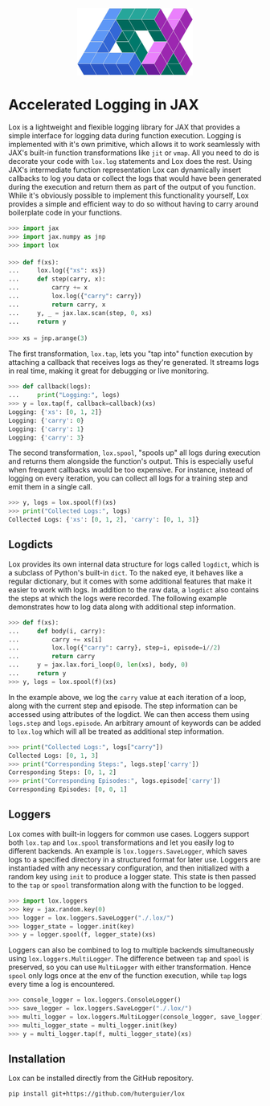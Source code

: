 <div align="center">
    <img src="https://github.com/huterguier/lox/blob/main/docs/_static/lox.png" width="230">
</div>

# Accelerated Logging in JAX

Lox is a lightweight and flexible logging library for JAX that provides a simple interface for logging data during function execution.
Logging is implemented with it's own primitive, which allows it to work seamlessly with JAX's built-in function transformations like `jit` or `vmap`.
All you need to do is decorate your code with `lox.log` statements and Lox does the rest.
Using JAX's intermediate function representation Lox can dynamically insert callbacks to log you data or collect the logs that would have been generated during the execution and return them as part of the output of you function.
While it's obviously possible to implement this functionality yourself, Lox provides a simple and efficient way to do so without having to carry around boilerplate code in your functions.

```python
>>> import jax
>>> import jax.numpy as jnp
>>> import lox

>>> def f(xs):
...     lox.log({"xs": xs})
...     def step(carry, x):
...         carry += x
...         lox.log({"carry": carry})
...         return carry, x
...     y, _ = jax.lax.scan(step, 0, xs)
...     return y

>>> xs = jnp.arange(3)
```
The first transformation, `lox.tap`, lets you "tap into" function execution by attaching a callback that receives logs as they're generated. It streams logs in real time, making it great for debugging or live monitoring.

```python
>>> def callback(logs):
...     print("Logging:", logs)
>>> y = lox.tap(f, callback=callback)(xs)
Logging: {'xs': [0, 1, 2]}
Logging: {'carry': 0}
Logging: {'carry': 1}
Logging: {'carry': 3}
```

The second transformation, `lox.spool`, "spools up" all logs during execution and returns them alongside the function's output. 
This is especially useful when frequent callbacks would be too expensive. 
For instance, instead of logging on every iteration, you can collect all logs for a training step and emit them in a single call.
```python
>>> y, logs = lox.spool(f)(xs)
>>> print("Collected Logs:", logs)
Collected Logs: {'xs': [0, 1, 2], 'carry': [0, 1, 3]}
```

## Logdicts

Lox provides its own internal data structure for logs called `logdict`, which is a subclass of Python's built-in `dict`.
To the naked eye, it behaves like a regular dictionary, but it comes with some additional features that make it easier to work with logs.
In addition to the raw data, a `logdict` also contains the steps at which the logs were recorded.
The following example demonstrates how to log data along with additional step information.

```python
>>> def f(xs):
...     def body(i, carry):
...         carry += xs[i]
...         lox.log({"carry": carry}, step=i, episode=i//2)
...         return carry
...     y = jax.lax.fori_loop(0, len(xs), body, 0)
...     return y
>>> y, logs = lox.spool(f)(xs)
```

In the example above, we log the `carry` value at each iteration of a loop, along with the current step and episode.
The step information can be accessed using attributes of the logdict.
We can then access them using `logs.step` and `logs.episode`.
An arbitrary amount of keywords can be added to `lox.log` which will all be treated as additional step information.

```python
>>> print("Collected Logs:", logs["carry"])
Collected Logs: [0, 1, 3]
>>> print("Corresponding Steps:", logs.step['carry'])
Corresponding Steps: [0, 1, 2]
>>> print("Corresponding Episodes:", logs.episode['carry'])
Corresponding Episodes: [0, 0, 1]
```



## Loggers

Lox comes with built-in loggers for common use cases.
Loggers support both `lox.tap` and `lox.spool` transformations and let you easily log to different backends.
An example is `lox.loggers.SaveLogger`, which saves logs to a specified directory in a structured format for later use. Loggers are instantiaded with any necessary configuration, and then initialized with a random key using `init` to produce a logger state. This state is then passed to the `tap` or `spool` transformation along with the function to be logged.

```python
>>> import lox.loggers
>>> key = jax.random.key(0)
>>> logger = lox.loggers.SaveLogger("./.lox/")
>>> logger_state = logger.init(key)
>>> y = logger.spool(f, logger_state)(xs)
```

Loggers can also be combined to log to multiple backends simultaneously using `lox.loggers.MultiLogger`. The difference between `tap` and `spool` is preserved, so you can use `MultiLogger` with either transformation. Hence `spool` only logs once at the env of the function execution, while `tap` logs every time a log is encountered.

```python
>>> console_logger = lox.loggers.ConsoleLogger()
>>> save_logger = lox.loggers.SaveLogger("./.lox/")
>>> multi_logger = lox.loggers.MultiLogger(console_logger, save_logger)
>>> multi_logger_state = multi_logger.init(key)
>>> y = multi_logger.tap(f, multi_logger_state)(xs)
```





## Installation

Lox can be installed directly from the GitHub repository.

```bash
pip install git+https://github.com/huterguier/lox
```

